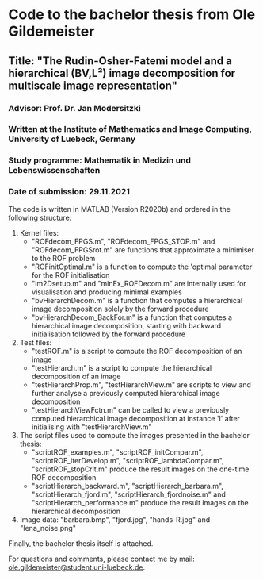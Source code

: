 # Code to the bachelor thesis from Ole Gildemeister
## Title: "The Rudin-Osher-Fatemi model and a hierarchical (BV,L²) image decomposition for multiscale image representation"
### Advisor: Prof. Dr. Jan Modersitzki
### Written at the Institute of Mathematics and Image Computing, University of Luebeck, Germany
### Study programme: Mathematik in Medizin und Lebenswissenschaften
### Date of submission: 29.11.2021

The code is written in MATLAB (Version R2020b) and ordered in the following structure:
1. Kernel files:
    * "ROFdecom_FPGS.m", "ROFdecom_FPGS_STOP.m" and "ROFdecom_FPGSrot.m" are functions that approximate a minimiser to the ROF problem
    * "ROFinitOptimal.m" is a function to compute the 'optimal parameter' for the ROF initialisation
    * "im2Dsetup.m" and "minEx_ROFDecom.m" are internally used for visualisation and producing minimal examples
    * "bvHierarchDecom.m"  is a function that computes a hierarchical image decomposition solely by the forward procedure
    * "bvHierarchDecom_BackFor.m"  is a function that computes a hierarchical image decomposition, starting with backward initialisation followed by the forward procedure
2. Test files:
    * "testROF.m" is a script to compute the ROF decomposition of an image
    * "testHierarch.m" is a script to compute the hierarchical decomposition of an image
    * "testHierarchProp.m", "testHierarchView.m" are scripts to view and further analyse a previously computed hierarchical image decomposition
    * "testHierarchViewFctn.m" can be called to view a previously computed hierarchical image decomposition at instance 'l' after initialising with "testHierarchView.m"
3. The script files used to compute the images presented in the bachelor thesis:
    * "scriptROF_examples.m", "scriptROF_initCompar.m", "scriptROF_iterDevelop.m", "scriptROF_lambdaCompar.m", "scriptROF_stopCrit.m" produce the result images on the one-time ROF decomposition
    * "scriptHierarch_backward.m", "scriptHierarch_barbara.m", "scriptHierarch_fjord.m", "scriptHierarch_fjordnoise.m" and "scriptHierarch_performance.m" produce the result images on the hierarchical decomposition
4. Image data: "barbara.bmp", "fjord.jpg", "hands-R.jpg" and "lena_noise.png"


Finally, the bachelor thesis itself is attached.

For questions and comments, please contact me by mail: ole.gildemeister@student.uni-luebeck.de.

